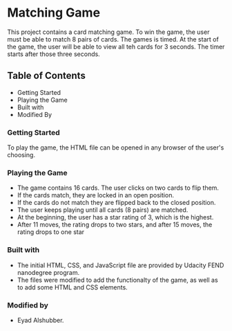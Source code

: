 # Matching Game
This project contains a card matching game. To win the game, the user must be able to match 8 pairs of cards. The games is timed. At the start of the game, the user will be able to view all teh cards for 3 seconds. The timer starts after those three seconds. 

## Table of Contents
- Getting Started
- Playing the Game
- Built with
- Modified By

### Getting Started
To play the game, the HTML file can be opened in any browser of the user's choosing. 

### Playing the Game
 - The game contains 16 cards. The user clicks on two cards to flip them.
 - If the cards match, they are locked in an open position.
 - If the cards do not match they are flipped back to the closed position.
 - The user keeps playing until all cards (8 pairs) are matched. 
 - At the beginning, the user has a star rating of 3, which is the highest. 
 - After 11 moves, the rating drops to two stars, and after 15 moves, the rating drops to one star
 
### Built with
 - The initial HTML, CSS, and JavaScript file are provided by Udacity FEND nanodegree program. 
 - The files were modified to add the functionalty of the game, as well as to add some HTML and CSS elements. 
 
 ### Modified by
- Eyad Alshubber. 